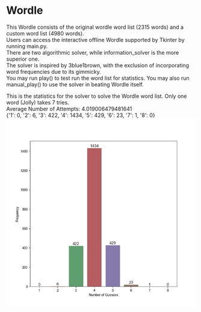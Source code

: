 # Wordle

This Wordle consists of the original wordle word list (2315 words) and a custom word list (4980 words).<br />
Users can access the interactive offline Wordle supported by Tkinter by running main.py.<br />
There are two algorithmic solver, while information_solver is the more superior one.<br />
The solver is inspired by 3blue1brown, with the exclusion of incorporating word frequencies due to its gimmicky.<br />
You may run play() to test run the word list for statistics. You may also run manual_play() to use the solver in beating Wordle itself.

This is the statistics for the solver to solve the Wordle word list. Only one word (Jolly) takes 7 tries.<br />
Average Number of Attempts: 4.019006479481641<br />
{'1': 0, '2': 6, '3': 422, '4': 1434, '5': 429, '6': 23, '7': 1, '8': 0}
![Statistics](https://github.com/Marvuno/Wordle/blob/main/WordleStats.png)
